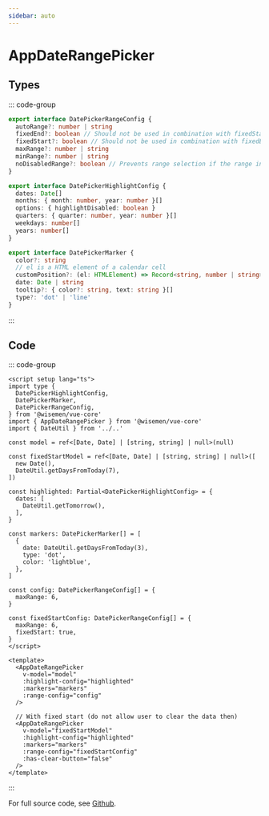```yaml
---
sidebar: auto
---
```



# AppDateRangePicker

<!-- @include: ./app-date-range-picker-meta.md -->

## Types
::: code-group
```ts [DatePickerRangeConfig]
export interface DatePickerRangeConfig {
  autoRange?: number | string
  fixedEnd?: boolean // Should not be used in combination with fixedStart
  fixedStart?: boolean // Should not be used in combination with fixedEnd
  maxRange?: number | string
  minRange?: number | string
  noDisabledRange?: boolean // Prevents range selection if the range includes disabled dates
}
```
```ts [DatePickerHighlightConfig]
export interface DatePickerHighlightConfig {
  dates: Date[]
  months: { month: number, year: number }[]
  options: { highlightDisabled: boolean }
  quarters: { quarter: number, year: number }[]
  weekdays: number[]
  years: number[]
}
```
```ts [DatePickerMarker]
export interface DatePickerMarker {
  color?: string
  // el is a HTML element of a calendar cell
  customPosition?: (el: HTMLElement) => Record<string, number | string>
  date: Date | string
  tooltip?: { color?: string, text: string }[]
  type?: 'dot' | 'line'
}
```
:::


## Code

::: code-group
```vue [Usage]
<script setup lang="ts">
import type {
  DatePickerHighlightConfig,
  DatePickerMarker,
  DatePickerRangeConfig,
} from '@wisemen/vue-core'
import { AppDateRangePicker } from '@wisemen/vue-core'
import { DateUtil } from '../..'

const model = ref<[Date, Date] | [string, string] | null>(null)

const fixedStartModel = ref<[Date, Date] | [string, string] | null>([
  new Date(),
  DateUtil.getDaysFromToday(7),
])

const highlighted: Partial<DatePickerHighlightConfig> = {
  dates: [
    DateUtil.getTomorrow(),
  ],
}

const markers: DatePickerMarker[] = [
  {
    date: DateUtil.getDaysFromToday(3),
    type: 'dot',
    color: 'lightblue',
  },
]

const config: DatePickerRangeConfig[] = {
  maxRange: 6,
}

const fixedStartConfig: DatePickerRangeConfig[] = {
  maxRange: 6,
  fixedStart: true,
}
</script>
  
<template>
  <AppDateRangePicker
    v-model="model"
    :highlight-config="highlighted"
    :markers="markers"
    :range-config="config"
  />

  // With fixed start (do not allow user to clear the data then)
  <AppDateRangePicker
    v-model="fixedStartModel"
    :highlight-config="highlighted"
    :markers="markers"
    :range-config="fixedStartConfig"
    :has-clear-button="false"
  />
</template>
```
:::

For full source code, see [Github](https://github.com/wisemen-digital/vue-core/blob/main/packages/components/src/components/date-range/AppDateRangePicker.vue).
